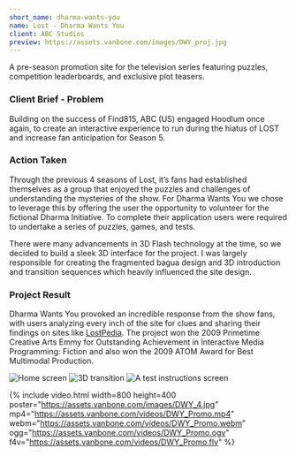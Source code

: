 ```yaml
---
short_name: dharma-wants-you
name: Lost - Dharma Wants You
client: ABC Studios
preview: https://assets.vanbone.com/images/DWY_proj.jpg
---
```


A pre-season promotion site for the television series featuring puzzles, competition leaderboards, and exclusive plot
teasers.

### Client Brief - Problem

Building on the success of Find815, ABC (US) engaged Hoodlum once again, to create an interactive experience to run 
during the hiatus of LOST and increase fan anticipation for Season 5.

### Action Taken

Through the previous 4 seasons of Lost, it’s fans had established themselves as a group that enjoyed the puzzles and 
challenges of understanding the mysteries of the show. For Dharma Wants You we chose to leverage this by offering the 
user the opportunity to volunteer for the fictional Dharma Initiative. To complete their application users were 
required to undertake a series of puzzles, games, and tests.

There were many advancements in 3D Flash technology at the time, so we decided to build a sleek 3D interface for the 
project. I was largely responsible for creating the fragmented bagua design and 3D introduction and transition 
sequences which heavily influenced the site design.

### Project Result

Dharma Wants You provoked an incredible response from the show fans, with users analyzing every inch of the site for 
clues and sharing their findings on sites like [LostPedia][1]. The project won the 2009 Primetime Creative Arts Emmy 
for Outstanding Achievement in Interactive Media Programming: Fiction and also won the 2009 ATOM Award for Best 
Multimodal Production.

[1]: http://lostpedia.wikia.com/wiki/Dharma_Wants_You "Dharma Wants you on Lostpedia"

![Home screen](https://assets.vanbone.com/images/DWY_4.jpg "Home screen")
![3D transition](https://assets.vanbone.com/images/DWY_3.jpg "3D transition")
![A test instructions screen](https://assets.vanbone.com/images/DWY_1.jpg "A test instructions screen")

{% include video.html
    width=800 height=400
    poster="https://assets.vanbone.com/images/DWY_4.jpg"
    mp4="https://assets.vanbone.com/videos/DWY_Promo.mp4"
    webm="https://assets.vanbone.com/videos/DWY_Promo.webm"
    ogg="https://assets.vanbone.com/videos/DWY_Promo.ogv"
    f4v="https://assets.vanbone.com/videos/DWY_Promo.flv"
%}
